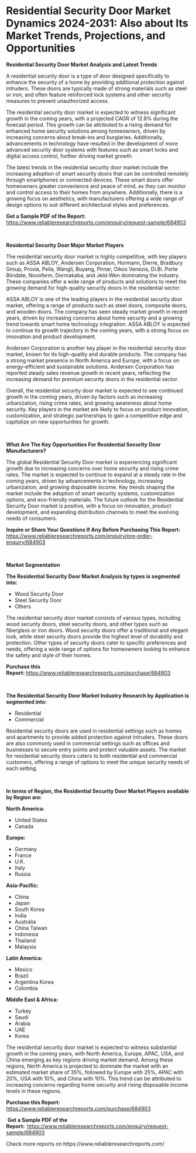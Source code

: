 <p><h1>Residential Security Door Market Dynamics 2024-2031: Also about Its Market Trends, Projections, and Opportunities</h1></p><p><strong>Residential Security Door Market Analysis and Latest Trends</strong></p>
<p><p>A residential security door is a type of door designed specifically to enhance the security of a home by providing additional protection against intruders. These doors are typically made of strong materials such as steel or iron, and often feature reinforced lock systems and other security measures to prevent unauthorized access.</p><p>The residential security door market is expected to witness significant growth in the coming years, with a projected CAGR of 12.8% during the forecast period. This growth can be attributed to a rising demand for enhanced home security solutions among homeowners, driven by increasing concerns about break-ins and burglaries. Additionally, advancements in technology have resulted in the development of more advanced security door systems with features such as smart locks and digital access control, further driving market growth.</p><p>The latest trends in the residential security door market include the increasing adoption of smart security doors that can be controlled remotely through smartphones or connected devices. These smart doors offer homeowners greater convenience and peace of mind, as they can monitor and control access to their homes from anywhere. Additionally, there is a growing focus on aesthetics, with manufacturers offering a wide range of design options to suit different architectural styles and preferences.</p></p>
<p><strong>Get a Sample PDF of the Report:&nbsp;</strong> <a href="https://www.reliableresearchreports.com/enquiry/request-sample/684903">https://www.reliableresearchreports.com/enquiry/request-sample/684903</a></p>
<p>&nbsp;</p>
<p><strong>Residential Security Door Major Market Players</strong></p>
<p><p>The residential security door market is highly competitive, with key players such as ASSA ABLOY, Andersen Corporation, Hormann, Dierre, Bradbury Group, Provia, Pella, Wangli, Buyang, Pirnar, Oikos Venezia, Di.Bi. Porte Blindate, Novoferm, Dormakaba, and Jeld-Wen dominating the industry. These companies offer a wide range of products and solutions to meet the growing demand for high-quality security doors in the residential sector.</p><p>ASSA ABLOY is one of the leading players in the residential security door market, offering a range of products such as steel doors, composite doors, and wooden doors. The company has seen steady market growth in recent years, driven by increasing concerns about home security and a growing trend towards smart home technology integration. ASSA ABLOY is expected to continue its growth trajectory in the coming years, with a strong focus on innovation and product development.</p><p>Andersen Corporation is another key player in the residential security door market, known for its high-quality and durable products. The company has a strong market presence in North America and Europe, with a focus on energy-efficient and sustainable solutions. Andersen Corporation has reported steady sales revenue growth in recent years, reflecting the increasing demand for premium security doors in the residential sector.</p><p>Overall, the residential security door market is expected to see continued growth in the coming years, driven by factors such as increasing urbanization, rising crime rates, and growing awareness about home security. Key players in the market are likely to focus on product innovation, customization, and strategic partnerships to gain a competitive edge and capitalize on new opportunities for growth.</p></p>
<p>&nbsp;</p>
<p><strong>What Are The Key Opportunities For Residential Security Door Manufacturers?</strong></p>
<p><p>The global Residential Security Door market is experiencing significant growth due to increasing concerns over home security and rising crime rates. The market is expected to continue to expand at a steady rate in the coming years, driven by advancements in technology, increasing urbanization, and growing disposable income. Key trends shaping the market include the adoption of smart security systems, customization options, and eco-friendly materials. The future outlook for the Residential Security Door market is positive, with a focus on innovation, product development, and expanding distribution channels to meet the evolving needs of consumers.</p></p>
<p><strong>Inquire or Share Your Questions If Any Before Purchasing This Report:</strong> <a href="https://www.reliableresearchreports.com/enquiry/pre-order-enquiry/684903">https://www.reliableresearchreports.com/enquiry/pre-order-enquiry/684903</a></p>
<p>&nbsp;</p>
<p><strong>Market Segmentation</strong></p>
<p><strong>The Residential Security Door Market Analysis by types is segmented into:</strong></p>
<p><ul><li>Wood Security Door</li><li>Steel Security Door</li><li>Others</li></ul></p>
<p><p>The residential security door market consists of various types, including wood security doors, steel security doors, and other types such as fiberglass or iron doors. Wood security doors offer a traditional and elegant look, while steel security doors provide the highest level of durability and protection. Other types of security doors cater to specific preferences and needs, offering a wide range of options for homeowners looking to enhance the safety and style of their homes.</p></p>
<p><strong>Purchase this Report:&nbsp;</strong><a href="https://www.reliableresearchreports.com/purchase/684903">https://www.reliableresearchreports.com/purchase/684903</a></p>
<p>&nbsp;</p>
<p><strong>The Residential Security Door Market Industry Research by Application is segmented into:</strong></p>
<p><ul><li>Residential</li><li>Commercial</li></ul></p>
<p><p>Residential security doors are used in residential settings such as homes and apartments to provide added protection against intruders. These doors are also commonly used in commercial settings such as offices and businesses to secure entry points and protect valuable assets. The market for residential security doors caters to both residential and commercial customers, offering a range of options to meet the unique security needs of each setting.</p></p>
<p>&nbsp;</p>
<p><strong>In terms of Region, the Residential Security Door Market Players available by Region are:</strong></p>
<p>
    <p> <strong> North America: </strong>
        <ul>
            <li>United States</li>
            <li>Canada</li>
        </ul>
        </p> 
    <p> <strong> Europe: </strong>
        <ul>
            <li>Germany</li>
            <li>France</li>
            <li>U.K.</li>
            <li>Italy</li>
            <li>Russia</li>
        </ul>
        </p> 
    <p> <strong> Asia-Pacific: </strong>
        <ul>
            <li>China</li>
            <li>Japan</li>
            <li>South Korea</li>
            <li>India</li>
            <li>Australia</li>
            <li>China Taiwan</li>
            <li>Indonesia</li>
            <li>Thailand</li>
            <li>Malaysia</li>
        </ul>
        </p> 
    <p> <strong> Latin America: </strong>
        <ul>
            <li>Mexico</li>
            <li>Brazil</li>
            <li>Argentina Korea</li>
            <li>Colombia</li>
        </ul>
        </p> 
    <p> <strong> Middle East & Africa: </strong>
        <ul>
            <li>Turkey</li>
            <li>Saudi</li>
            <li>Arabia</li>
            <li>UAE</li>
            <li>Korea</li>
        </ul>
    </p>
    </p>
<p><p>The residential security door market is expected to witness substantial growth in the coming years, with North America, Europe, APAC, USA, and China emerging as key regions driving market demand. Among these regions, North America is projected to dominate the market with an estimated market share of 35%, followed by Europe with 25%, APAC with 20%, USA with 10%, and China with 10%. This trend can be attributed to increasing concerns regarding home security and rising disposable income levels in these regions.</p></p>
<p><strong>Purchase this Report: </strong><a href="https://www.reliableresearchreports.com/purchase/684903">https://www.reliableresearchreports.com/purchase/684903</a></p>
<p>&nbsp;<strong>Get a Sample PDF of the Report:&nbsp;&nbsp;</strong><a href="https://www.reliableresearchreports.com/enquiry/request-sample/684903">https://www.reliableresearchreports.com/enquiry/request-sample/684903</a></p>
<p><strong></strong></p>
<p>Check more reports on https://www.reliableresearchreports.com/</p>